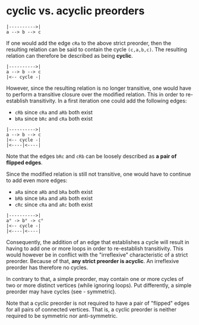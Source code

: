 
<!-- ======================================================================= -->
# cyclic vs. acyclic preorders

```
|---------->|
a --> b --> c
```

If one would add the edge `cRa` to the above strict preorder, then the resulting
relation can be said to contain the cycle `(c,a,b,c)`. The resulting relation
can therefore be described as being **cyclic**.

```
|---------->|
a --> b --> c
|<-- cycle -|
```

However, since the resulting relation is no longer transitive, one would have
to perform a transitive closure over the modified relation. This in order to
re-establish transitivity. In a first iteration one could add the following
edges:

* `cRb` since `cRa` and `aRb` both exist
* `bRa` since `bRc` and `cRa` both exist

```
|---------->|
a --> b --> c
|<-- cycle -|
|<----|<----|
```

Note that the edges `bRc` and `cRb` can be loosely described as
**a pair of flipped edges**.

Since the modified relation is still not transitive,
one would have to continue to add even more edges:

* `aRa` since `aRb` and `bRa` both exist
* `bRb` since `bRa` and `aRb` both exist
* `cRc` since `cRa` and `aRc` both exist

```
|---------->|
a° -> b° -> c°
|<-- cycle -|
|<----|<----|
```

Consequently, the addition of an edge that establishes a cycle will result in
having to add one or more loops in order to re-establish transitivity. This
would however be in conflict with the "irreflexive" characteristic of a strict
preorder. Because of that, **any strict preorder is acyclic**. An irreflexive
preorder has therefore no cycles.

In contrary to that, a simple preorder, may contain one or more cycles of two
or more distinct vertices (while ignoring loops). Put differently, a simple
preorder may have cycles (see - symmetric).

Note that a cyclic preorder is not required to have a pair of "flipped" edges
for all pairs of connected vertices. That is, a cyclic preorder is neither
required to be symmetric nor anti-symmetric.
